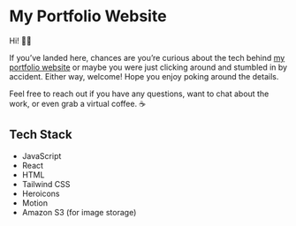 # My Portfolio Website

Hi! 👋🏻

If you’ve landed here, chances are you’re curious about the tech behind [my portfolio website](https://jennykim.dev/) or maybe you were just clicking around and stumbled in by accident. Either way, welcome! Hope you enjoy poking around the details.

Feel free to reach out if you have any questions, want to chat about the work, or even grab a virtual coffee. ☕️

## Tech Stack

- JavaScript
- React
- HTML
- Tailwind CSS
- Heroicons
- Motion
- Amazon S3 (for image storage)
